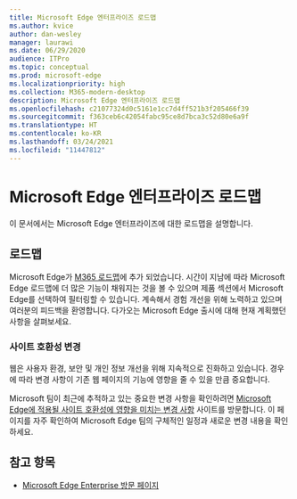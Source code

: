 ```yaml
---
title: Microsoft Edge 엔터프라이즈 로드맵
ms.author: kvice
author: dan-wesley
manager: laurawi
ms.date: 06/29/2020
audience: ITPro
ms.topic: conceptual
ms.prod: microsoft-edge
ms.localizationpriority: high
ms.collection: M365-modern-desktop
description: Microsoft Edge 엔터프라이즈 로드맵
ms.openlocfilehash: c21077324d0c5161e1cc7d4ff521b3f205466f39
ms.sourcegitcommit: f363ceb6c42054fabc95ce8d7bca3c52d80e6a9f
ms.translationtype: HT
ms.contentlocale: ko-KR
ms.lasthandoff: 03/24/2021
ms.locfileid: "11447812"
---
```

# <a name="microsoft-edge-enterprise-roadmap"></a>Microsoft Edge 엔터프라이즈 로드맵

이 문서에서는 Microsoft Edge 엔터프라이즈에 대한 로드맵을 설명합니다.

## <a name="roadmap"></a>로드맵

Microsoft Edge가 [M365 로드맵](https://www.microsoft.com/microsoft-365/roadmap?filters=&searchterms=Microsoft%2CEdge)에 추가 되었습니다. 시간이 지남에 따라 Microsoft Edge 로드맵에 더 많은 기능이 채워지는 것을 볼 수 있으며 제품 섹션에서 Microsoft Edge를 선택하여 필터링할 수 있습니다. 계속해서 경험 개선을 위해 노력하고 있으며 여러분의 피드백을 환영합니다. 다가오는 Microsoft Edge 출시에 대해 현재 계획했던 사항을 살펴보세요. 

### <a name="site-compatibility-changes"></a>사이트 호환성 변경

웹은 사용자 환경, 보안 및 개인 정보 개선을 위해 지속적으로 진화하고 있습니다. 경우에 따라 변경 사항이 기존 웹 페이지의 기능에 영향을 줄 수 있을 만큼 중요합니다.

Microsoft 팀이 최근에 추적하고 있는 중요한 변경 사항을 확인하려면 [Microsoft Edge에 적용될 사이트 호환성에 영향을 미치는 변경 사항](/microsoft-edge/web-platform/site-impacting-changes) 사이트를 방문합니다. 이 페이지를 자주 확인하여 Microsoft Edge 팀의 구체적인 일정과 새로운 변경 내용을 확인하세요.

## <a name="see-also"></a>참고 항목

- [Microsoft Edge Enterprise 방문 페이지](https://aka.ms/EdgeEnterprise)